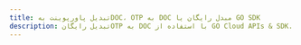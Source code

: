 ---title: تبدیل پاورپوینت بهDOC، OTP به DOC مبدل رایگان یا GO SDKdescription: تبدیل رایگانOTP به DOC با استفاده از GO Cloud APIs & SDK. همچنین اسناد Microsoft PowerPoint را در Cloud ایجاد، ویرایش و رندر کنید.---